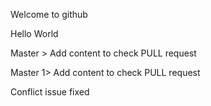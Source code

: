 Welcome to github

Hello World

Master > Add content to check PULL request

Master 1> Add content to check PULL request

Conflict issue fixed